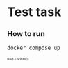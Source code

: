 # Test task

### How to run

```bash
docker compose up
```

<span style="font-size: 6px">Have a nice day))</span>